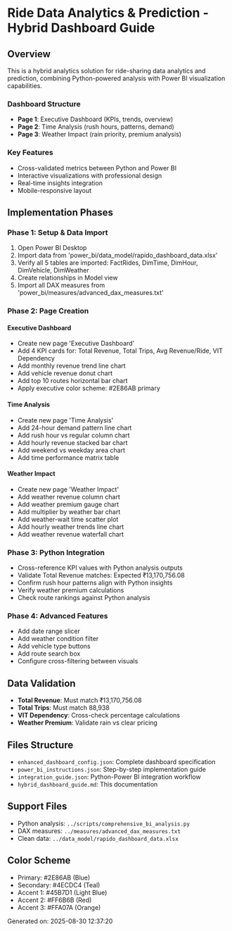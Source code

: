 # Ride Data Analytics & Prediction - Hybrid Dashboard Guide

## Overview

This is a hybrid analytics solution for ride-sharing data analytics and prediction, combining Python-powered analysis with Power BI visualization capabilities.

### Dashboard Structure

- **Page 1**: Executive Dashboard (KPIs, trends, overview)
- **Page 2**: Time Analysis (rush hours, patterns, demand)
- **Page 3**: Weather Impact (rain priority, premium analysis)

### Key Features

- Cross-validated metrics between Python and Power BI
- Interactive visualizations with professional design
- Real-time insights integration
- Mobile-responsive layout

## Implementation Phases

### Phase 1: Setup & Data Import

1. Open Power BI Desktop
2. Import data from 'power_bi/data_model/rapido_dashboard_data.xlsx'
3. Verify all 5 tables are imported: FactRides, DimTime, DimHour, DimVehicle, DimWeather
4. Create relationships in Model view
5. Import all DAX measures from 'power_bi/measures/advanced_dax_measures.txt'

### Phase 2: Page Creation

#### Executive Dashboard

- Create new page 'Executive Dashboard'
- Add 4 KPI cards for: Total Revenue, Total Trips, Avg Revenue/Ride, VIT Dependency
- Add monthly revenue trend line chart
- Add vehicle revenue donut chart
- Add top 10 routes horizontal bar chart
- Apply executive color scheme: #2E86AB primary

#### Time Analysis

- Create new page 'Time Analysis'
- Add 24-hour demand pattern line chart
- Add rush hour vs regular column chart
- Add hourly revenue stacked bar chart
- Add weekend vs weekday area chart
- Add time performance matrix table

#### Weather Impact

- Create new page 'Weather Impact'
- Add weather revenue column chart
- Add weather premium gauge chart
- Add multiplier by weather bar chart
- Add weather-wait time scatter plot
- Add hourly weather trends line chart
- Add weather revenue waterfall chart

### Phase 3: Python Integration

- Cross-reference KPI values with Python analysis outputs
- Validate Total Revenue matches: Expected ₹13,170,756.08
- Confirm rush hour patterns align with Python insights
- Verify weather premium calculations
- Check route rankings against Python analysis

### Phase 4: Advanced Features

- Add date range slicer
- Add weather condition filter
- Add vehicle type buttons
- Add route search box
- Configure cross-filtering between visuals

## Data Validation

- **Total Revenue**: Must match ₹13,170,756.08
- **Total Trips**: Must match 88,938
- **VIT Dependency**: Cross-check percentage calculations
- **Weather Premium**: Validate rain vs clear pricing

## Files Structure

- `enhanced_dashboard_config.json`: Complete dashboard specification
- `power_bi_instructions.json`: Step-by-step implementation guide
- `integration_guide.json`: Python-Power BI integration workflow
- `hybrid_dashboard_guide.md`: This documentation

## Support Files

- Python analysis: `../scripts/comprehensive_bi_analysis.py`
- DAX measures: `../measures/advanced_dax_measures.txt`
- Clean data: `../data_model/rapido_dashboard_data.xlsx`

## Color Scheme

- Primary: #2E86AB (Blue)
- Secondary: #4ECDC4 (Teal)
- Accent 1: #45B7D1 (Light Blue)
- Accent 2: #FF6B6B (Red)
- Accent 3: #FFA07A (Orange)

Generated on: 2025-08-30 12:37:20
